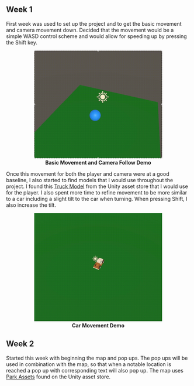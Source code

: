 ## Week 1
First week was used to set up the project and to get the basic movement and camera movement down. Decided that the movement would be a simple WASD control scheme and would allow for speeding up by pressing the Shift key.

<p align="center">
  <img src="Screenshots/BasicMovement.gif" alt="Basic Movement" width="350"/>
  <br>
  <strong>Basic Movement and Camera Follow Demo</strong>
</p>

Once this movement for both the player and camera were at a good baseline, I also started to find models that I would use throughout the project. I found this [Truck Model](https://assetstore.unity.com/packages/3d/vehicles/land/low-poly-mini-pickup-truck-244733) from the Unity asset store that I would use for the player. I also spent more time to refine movement to be more similar to a car including a slight tilt to the car when turning. When pressing Shift, I also increase the tilt.

<p align="center">
  <img src="Screenshots/CarMovement.gif" alt="Car Movement" width="350"/>
  <br>
  <strong>Car Movement Demo</strong>
</p>

## Week 2
Started this week with beginning the map and pop ups. The pop ups will be used in combination with the map, so that when a notable location is reached a pop up with corresponding text will also pop up. The map uses [Park Assets](https://assetstore.unity.com/packages/3d/environments/urban/low-poly-park-61922) found on the Unity asset store.
